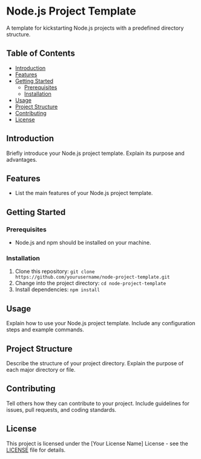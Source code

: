 # Node.js Project Template

A template for kickstarting Node.js projects with a predefined directory structure.

## Table of Contents
- [Introduction](#introduction)
- [Features](#features)
- [Getting Started](#getting-started)
  - [Prerequisites](#prerequisites)
  - [Installation](#installation)
- [Usage](#usage)
- [Project Structure](#project-structure)
- [Contributing](#contributing)
- [License](#license)

## Introduction

Briefly introduce your Node.js project template. Explain its purpose and advantages.

## Features

- List the main features of your Node.js project template.

## Getting Started

### Prerequisites

- Node.js and npm should be installed on your machine.

### Installation

1. Clone this repository: `git clone https://github.com/yourusername/node-project-template.git`
2. Change into the project directory: `cd node-project-template`
3. Install dependencies: `npm install`

## Usage

Explain how to use your Node.js project template. Include any configuration steps and example commands.

## Project Structure

Describe the structure of your project directory. Explain the purpose of each major directory or file.

## Contributing

Tell others how they can contribute to your project. Include guidelines for issues, pull requests, and coding standards.

## License

This project is licensed under the [Your License Name] License - see the [LICENSE](LICENSE) file for details.
